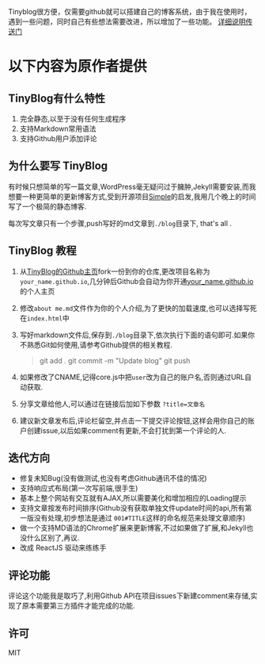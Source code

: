 Tinyblog很方便，仅需要github就可以搭建自己的博客系统，由于我在使用时，遇到一些问题，同时自己有些想法需要改进，所以增加了一些功能。
[详细说明传送门](https://github.com/liukaida/TinyBlog/blob/master/AboutMe.md)

# 以下内容为原作者提供

## TinyBlog有什么特性
1. 完全静态,以至于没有任何生成程序
2. 支持Markdown常用语法
3. 支持Github用户添加评论

## 为什么要写 TinyBlog
有时候只想简单的写一篇文章,WordPress毫无疑问过于臃肿,Jekyll需要安装,而我想要一种更简单的更新博客方式,受到开源项目[Simple](https://github.com/isnowfy/simple)的启发,我用几个晚上的时间写了一个极简的静态博客.

每次写文章只有一个步骤,push写好的md文章到`./blog`目录下, that's all .

## TinyBlog 教程
1. 从[TinyBlog的Github主页](https://github.com/YangHanqing/tinyblog)fork一份到你的仓库,更改项目名称为`your_name.github.io`,几分钟后Github会自动为你开通[your_name.github.io](yanghanqing.github.io)的个人主页

2. 修改`about me.md`文件作为你的个人介绍,为了更快的加载速度,也可以选择写死在`index.html`中

3. 写好markdown文件后,保存到`./blog`目录下,依次执行下面的语句即可.如果你不熟悉Git如何使用,请参考Github提供的相关教程.

	> git add .
	> git commit -m "Update blog"
	> git push
	
4. 如果修改了CNAME,记得core.js中把`user`改为自己的账户名,否则通过URL自动获取.

5. 分享文章给他人,可以通过在链接后加如下参数 `?title=文章名`

6. 建议新文章发布后,评论栏留空,并点击一下提交评论按钮,这样会用你自己的账户创建issue,以后如果comment有更新,不会打扰到第一个评论的人.

## 迭代方向
* 修复未知Bug(没有做测试,也没有考虑Github通讯不佳的情况)
* 支持响应式布局(第一次写前端,很手生)
* 基本上整个网站有交互就有AJAX,所以需要美化和增加相应的Loading提示
* 支持文章按发布时间排序(Github没有获取单独文件update时间的api,所有第一版没有处理,初步想法是通过 `001#TITLE`这样的命名规范来处理文章顺序)
* 做一个支持MD语法的Chrome扩展来更新博客,不过如果做了扩展,和Jekyll也没什么区别了,再议.
* 改成 ReactJS 驱动来练练手

## 评论功能
评论这个功能我是取巧了,利用Github API在项目issues下新建comment来存储,实现了原本需要第三方插件才能完成的功能.
## 许可
MIT
	




